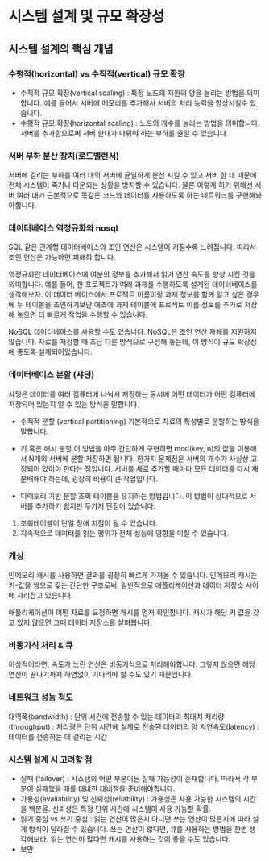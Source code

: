 # 시스템 설계 및 규모 확장성

## 시스템 설계의 핵심 개념

### 수평적(horizontal) vs 수직적(vertical) 규모 확장

- 수직적 규모 확장(vertical scaling) : 특정 노드의 자원의 양을 늘리는 방법을 의미합니다. 예를 들어서 서버에 메모리를 추가해서 서버의 처리 능력을 향상시킬수 있습니다. 
- 수평적 규모 확장(horizontal scaling) : 노드의 개수를 늘리는 방법을 의미합니다. 서버를 추가함으로써 서버 한대가 다뤄야 하는 부하를 줄일 수 있습니다. 

### 서버 부하 분산 장치(로드밸런서)

서버에 걸리는 부하를 여러 대의 서버에 균일하게 분산 시킬 수 있고 서버 한 대 때문에 전체 시스템이 죽거나 다운되는 상황을 방지할 수 있습니다. 
물론 이렇게 하기 위해선 서버 여러 대가 근본적으로 똑같은 코드와 데이터를 사용하도록 하는 네트워크를 구현해놔야합니다. 

### 데이터베이스 역정규화와 nosql 

SQL 같은 관계형 데이터베이스의 조인 연산은 시스템이 커질수록 느려집니다. 따라서 조인 연산은 가능하면 피해햐 합니다. 

역정규화란 데이터베이스에 여분의 정보를 추가해서 읽기 연산 속도를 향상 시킨 것을 의미합니다. 
예를 들어, 한 프로젝트가 여러 과제를 수행하도록 설계된 데이터베이스를 생각해보자. 이 데이터 베이스에서 프로젝트 이름이랑 과제 정보를 
함께 알고 싶은 경우에 두 테이블을 조인하기보단 애초에 과제 테이블에 프로젝트 이름 정보를 추가로 저장해 놓으면 더 빠르게 작업을 수행할 수 있습니다. 

NoSQL 데이터베이스를 사용할 수도 있습니다. NoSQL은 조인 연산 자체를 지원하지 않습니다. 자료를 저장할 때 조금 다른 방식으로 구성해 놓는데, 이 방식이 규모 확장성에 좋도록 설계되어있습니다.


### 데이터베이스 분할 (샤딩)

샤딩은 데이터를 여러 컴퓨터에 나눠서 저장하는 동시에 어떤 데이터가 어떤 컴퓨터에 저장되어 있는지 알 수 있는 방식을 말합니다. 

- 수직적 분할 (vertical partitioning) 
기본적으로 자료의 특성별로 분할하는 방식을 말합니다. 

- 키 혹은 해시 분할 
이 방법을 아주 간단하게 구현하면 mod(key, n)의 값을 이용해서 N개의 서버에 분할 저장하면 됩니다. 
한가지 문제점은 서버의 개수가 사실상 고정되어 있어야 한다는 점입니다. 서버를 새로 추가할 때마다 모든 데이터를 다시 재분배해야 하는데, 굉장히 비용이 큰 작업입니다. 

- 디렉토리 기반 분할
조회 테이블을 유지하는 방법입니다. 
이 방법이 상대적으로 서버를 추가하기 쉽지만 두가지 단점이 있습니다.
1. 조회테이블이 단일 장애 지점이 될 수 있습니다.
2. 지속적으로 데이터를 읽는 행위가 전체 성능에 영향을 미칠 수 있습니다. 

### 캐싱
인메모리 캐시를 사용하면 결과를 굉장히 빠르게 가져올 수 있습니다. 인메모리 캐시는 키-값을 쌍으로 갖는 간단한 구조로써, 일반적으로 애플리케이션과 데이터 저장소 사이에 자리잡고 있습니다. 

애플리케이션이 어떤 자료를 요청하면 캐시를 먼저 확인합니다.
캐시가 해당 키 값을 갖고 있지 않으면 그때 데이터 저장소를 살펴봅니다.

### 비동기식 처리 & 큐

이상적이라면, 속도가 느린 연산은 비동기식으로 처리해야합니다.
그렇지 않으면 해당 연산이 끝나기까지 하염없이 기다려야 할 수도 있기 때문입니다.

### 네트워크 성능 척도

대역폭(bandwidth) : 단위 시간에 전송할 수 있는 데이터의 최대치
처리량(throughput) :  처리량은 단위 시간에 실제로 전송된 데이터의 양
지연속도(latency) : 데이터를 전송하는 데 걸리는 시간

### 시스템 설계 시 고려할 점

- 실패 (failover) : 시스템의 어떤 부분이든 실패 가능성이 존재합니다. 따라서 각 부분이 실패했을 때를 대비한 대비책을 준비해야합니다.
- 가용성(availability) 및 신뢰성(reliability) : 가용성은 사용 가능한 시스템의 시간을 백분율. 신뢰성은 특정 단위 시간에 시스템이 사용 가능할 확률.
- 읽기 중심 vs 쓰기 중심 : 읽는 연산이 많은지 아니면 쓰는 연산이 많은지에 따라 설계 방식이 달라질 수 있습니다. 쓰는 연산이 많다면, 큐를 사용하는 방법을 한번 생각해보라. 읽는 연산이 많다면 캐시를 사용하는 것이 좋을 수도 있습니다.
- 보안 
